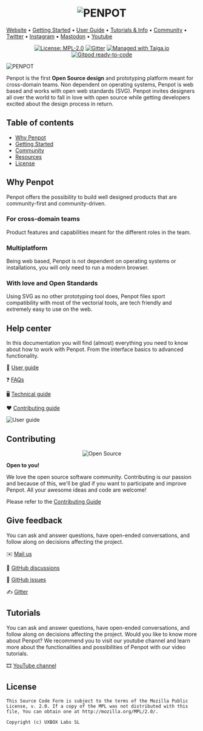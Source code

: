 
[uri_license]: https://www.mozilla.org/en-US/MPL/2.0
[uri_license_image]: https://img.shields.io/badge/MPL-2.0-blue.svg

<h1 align="center">
  <br>
  <img src="https://penpot.app/images/readme/readme-logo.jpg" alt="PENPOT">
</h1>

[Website](https://penpot.app/) • [Getting Started](https://help.penpot.app/technical-guide/getting-started/) • [User Guide](https://help.penpot.app/user-guide/) • [Tutorials & Info](https://help.penpot.app/user-guide/introduction/info/) • [Community](https://community.penpot.app/) • [Twitter](https://twitter.com/penpotapp) • [Instagram](https://instagram.com/penpot.app) • [Mastodon](https://fosstodon.org/@penpot/) • [Youtube](https://www.youtube.com/channel/UCAqS8G72uv9P5HG1IfgnQ9g)

<p align="center"><a href="https://www.mozilla.org/en-US/MPL/2.0" rel="nofollow"><img src="https://camo.githubusercontent.com/3fcf3d6b678ea15fde3cf7d6af0e242160366282d62a7c182d83a50bfee3f45e/68747470733a2f2f696d672e736869656c64732e696f2f62616467652f4d504c2d322e302d626c75652e737667" alt="License: MPL-2.0" data-canonical-src="https://img.shields.io/badge/MPL-2.0-blue.svg" style="max-width:100%;"></a>
<a href="https://gitter.im/penpot/community" rel="nofollow"><img src="https://camo.githubusercontent.com/5b0aecb33434f82a7b158eab7247544235ada0cf7eeb9ce8e52562dd67f614b7/68747470733a2f2f6261646765732e6769747465722e696d2f736572656e6f2d78797a2f636f6d6d756e6974792e737667" alt="Gitter" data-canonical-src="https://badges.gitter.im/sereno-xyz/community.svg" style="max-width:100%;"></a>
<a href="https://tree.taiga.io/project/penpot/" title="Managed with Taiga.io" rel="nofollow"><img src="https://camo.githubusercontent.com/4a1d1112f0272e3393b1e8da312ff4435418e9e2eb4c0964881e3680f90a653c/68747470733a2f2f696d672e736869656c64732e696f2f62616467652f6d616e61676564253230776974682d54414947412e696f2d3730396631342e737667" alt="Managed with Taiga.io" data-canonical-src="https://img.shields.io/badge/managed%20with-TAIGA.io-709f14.svg" style="max-width:100%;"></a>
<a href="https://gitpod.io/#https://github.com/penpot/penpot" rel="nofollow"><img src="https://camo.githubusercontent.com/daadb4894128d1e19b72d80236f5959f1f2b47f9fe081373f3246131f0189f6c/68747470733a2f2f696d672e736869656c64732e696f2f62616467652f476974706f642d72656164792d2d746f2d2d636f64652d626c75653f6c6f676f3d676974706f64" alt="Gitpod ready-to-code" data-canonical-src="https://img.shields.io/badge/Gitpod-ready--to--code-blue?logo=gitpod" style="max-width:100%;"></a></p>

![PENPOT](https://penpot.app/images/readme/home-ui.jpg)


Penpot is the first **Open Source design** and prototyping platform meant for cross-domain teams. Non dependent on operating systems, Penpot is web based and works with open web standards (SVG). Penpot invites designers all over the world to fall in love with open source while getting developers excited about the design process in return.

## Table of contents ##

- [Why Penpot](#why-penpot)
- [Getting Started](#getting-started)
- [Community](#community)
- [Resources](#resources)
- [License](#license)

## Why Penpot ##

Penpot offers the possibility to build well designed products that are community-first and community-driven.

### For cross-domain teams ###
Product features and capabilities meant for the different roles in the team. 

### Multiplatform ###
Being web based, Penpot is not dependent on operating systems or installations, you will only need to run a modern browser. 

### With love and Open Standards ###
Using SVG as no other prototyping tool does, Penpot files sport compatibility with most of the vectorial tools, are tech friendly and extremely easy to use on the web.


## Help center ##

In this documentation you will find (almost) everything you need to know about how to work with Penpot. From the interface basics to advanced functionality.

📖 [User guide](https://help.penpot.app/user-guide/)

❓ [FAQs](https://help.penpot.app/faqs/)

🖥️ [Technical guide](https://help.penpot.app/technical-guide/)

❤️ [Contributing guide](https://help.penpot.app/contributing-guide/)

![User guide](https://penpot.app/images/readme/help-center.jpg)

## Contributing ##

<p align="center">
  <img src="https://penpot.app/images/open-source.png" alt="Open Source">
</p>

**Open to you!**

We love the open source software community. Contributing is our
passion and because of this, we'll be glad if you want to participate
and improve Penpot. All your awesome ideas and code are welcome!

Please refer to the [Contributing Guide](./CONTRIBUTING.md)

## Give feedback ##

You can ask and answer questions, have open-ended conversations, and follow along on decisions affecting the project.

✉️ [Mail us](mailto:info@penpot.app)

💬 [GitHub discussions](https://github.com/penpot/penpot/discussions)

🐞 [GitHub issues](https://github.com/penpot/penpot/issues)

✍️️ [Gitter](https://gitter.im/penpot/community)

## Tutorials ##

You can ask and answer questions, have open-ended conversations, and follow along on decisions affecting the project.
Would you like to know more about Penpot? We recommend you to visit our youtube channel and learn more about the functionalities and possibilities of Penpot with our video tutorials.

🎞️ [YouTube channel](https://www.youtube.com/channel/UCAqS8G72uv9P5HG1IfgnQ9g)

## License ##

```
This Source Code Form is subject to the terms of the Mozilla Public
License, v. 2.0. If a copy of the MPL was not distributed with this
file, You can obtain one at http://mozilla.org/MPL/2.0/.

Copyright (c) UXBOX Labs SL
```
